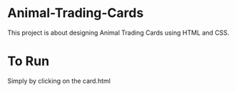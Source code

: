 # Animal-Trading-Cards
This project is about designing Animal Trading Cards using HTML and CSS. 
# To Run
Simply by clicking on the card.html

